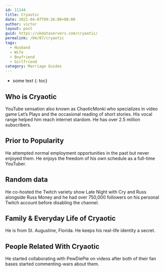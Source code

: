 ```yaml
---
id: 11144
title: Cryaotic
date: 2021-04-07T09:26:08+00:00
author: victor
layout: post
guid: https://ukdataservers.com/cryaotic/
permalink: /04/07/cryaotic
tags:
  - Husband
  - Wife
  - Boyfriend
  - Girlfriend
category: Marriage Guides
---
```


* some text
{: toc}


## Who is Cryaotic



YouTube sensation also known as ChaoticMonki who specializes in video game Let&#8217;s Plays and the occasional reading of short stories. His vocal range helped him reach internet stardom. He has over 2.5 million subscribers. 

                
                
                
## Prior to Popularity



He attempted normal employment opportunities in the past but never enjoyed them. He enjoys the freedom of his own schedule as a full-time YouTuber. 

                
                
                
## Random data



He co-hosted the Twitch variety show Late Night with Cry and Russ alongside Russ Money and he had over 750,000 followers on his personal Twitch account before disabling the channel.

                
                
                
## Family & Everyday Life of Cryaotic



He is from St. Augustine, Florida. He keeps his real-life identity a secret. 

                
                
                
## People Related With Cryaotic



He started collaborating with PewDiePie on videos after both of their fan bases started commenting-wars about them. 

                
              
            
          
          
          